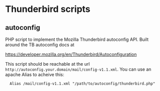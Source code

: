 Thunderbird scripts
============

autoconfig
---------

PHP script to implement the Mozilla Thunderbird autoconfig API. Built around the TB autoconfig docs at

https://developer.mozilla.org/en/Thunderbird/Autoconfiguration

This script should be reachable at the url `http://autoconfig.your.domain/mail/config-v1.1.xml`. You can use an apache Alias to acheive this:

      Alias /mail/config-v1.1.xml "/path/to/autoconfig/thunderbird.php"
